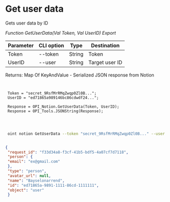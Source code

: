 ﻿---
sidebar_position: 2
---

# Get user data
 Gets user data by ID


*Function GetUserData(Val Token, Val UserID) Export*

 | Parameter | CLI option | Type | Destination |
 |-|-|-|-|
 | Token | --token | String | Token |
 | UserID | --user | String | Target user ID |

 
 Returns: Map Of KeyAndValue - Serialized JSON response from Notion

```bsl title="Code example"
	
 
 Token = "secret_9RsfMrRMqZwqp0Zl0B...";
 UserID = "ed71865a989146bc86cdwdf24...";
 
 Response = OPI_Notion.GetUserData(Token, UserID);
 Response = OPI_Tools.JSONString(Response);
 
	
```

```sh title="CLI command example"
 
 oint notion GetUserData --token "secret_9RsfMrRMqZwqp0Zl0B..." --user "ed71865a989146bc86cdwdf24..."

```


```json title="Result"

{
 "request_id": "f33d34a8-f3cf-41b5-bdf5-4a07cf7d7118",
 "person": {
 "email": "ex@gmail.com"
 },
 "type": "person",
 "avatar_url": null,
 "name": "Bayselonarrend",
 "id": "ed71865a-9891-1111-86cd-1111111",
 "object": "user"
 }

```

